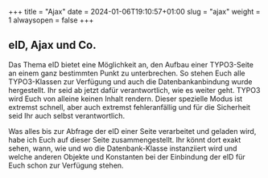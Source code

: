+++
title = "Ajax"
date = 2024-01-06T19:10:57+01:00
slug = "ajax"
weight = 1
alwaysopen = false
+++

## eID, Ajax und Co.

Das Thema eID bietet eine Möglichkeit an, den Aufbau einer TYPO3-Seite an einem ganz 
bestimmten Punkt zu unterbrechen. So stehen Euch alle TYPO3-Klassen zur Verfügung und 
auch die Datenbankanbindung wurde hergestellt. Ihr seid ab jetzt dafür verantwortlich,
wie es weiter geht. TYPO3 wird Euch von alleine keinen Inhalt rendern. Dieser spezielle 
Modus ist extremst schnell, aber auch extremst fehleranfällig und für die Sicherheit 
seid Ihr auch selbst verantwortlich.

Was alles bis zur Abfrage der eID einer Seite verarbeitet und geladen wird, habe ich
Euch auf dieser Seite zusammengestellt. Ihr könnt dort exakt sehen, wann, wie und wo 
die Datenbank-Klasse instanziiert wird und welche anderen Objekte und Konstanten bei 
der Einbindung der eID für Euch schon zur Verfügung stehen.
